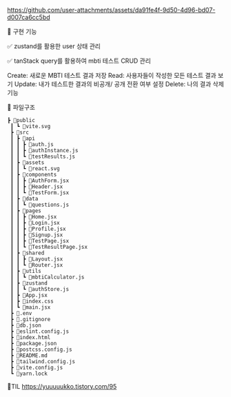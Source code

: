 https://github.com/user-attachments/assets/da91fe4f-9d50-4d96-bd07-d007ca6cc5bd

🎯 구현 기능

✅ zustand를 활용한 user 상태 관리

✅ tanStack query를 활용하여 mbti 테스트 CRUD 관리

Create: 새로운 MBTI 테스트 결과 저장
Read: 사용자들이 작성한 모든 테스트 결과 보기
Update: 내가 테스트한 결과의 비공개/ 공개 전환 여부 설정
Delete: 나의 결과 삭제 기능

🌳 파일구조

```
┣ 📂public
 ┃ ┗ 📜vite.svg
 ┣ 📂src
 ┃ ┣ 📂api
 ┃ ┃ ┣ 📜auth.js
 ┃ ┃ ┣ 📜authInstance.js
 ┃ ┃ ┗ 📜testResults.js
 ┃ ┣ 📂assets
 ┃ ┃ ┗ 📜react.svg
 ┃ ┣ 📂components
 ┃ ┃ ┣ 📜AuthForm.jsx
 ┃ ┃ ┣ 📜Header.jsx
 ┃ ┃ ┗ 📜TestForm.jsx
 ┃ ┣ 📂data
 ┃ ┃ ┗ 📜questions.js
 ┃ ┣ 📂pages
 ┃ ┃ ┣ 📜Home.jsx
 ┃ ┃ ┣ 📜Login.jsx
 ┃ ┃ ┣ 📜Profile.jsx
 ┃ ┃ ┣ 📜Signup.jsx
 ┃ ┃ ┣ 📜TestPage.jsx
 ┃ ┃ ┗ 📜TestResultPage.jsx
 ┃ ┣ 📂shared
 ┃ ┃ ┣ 📜Layout.jsx
 ┃ ┃ ┗ 📜Router.jsx
 ┃ ┣ 📂utils
 ┃ ┃ ┗ 📜mbtiCalculator.js
 ┃ ┣ 📂zustand
 ┃ ┃ ┗ 📜authStore.js
 ┃ ┣ 📜App.jsx
 ┃ ┣ 📜index.css
 ┃ ┗ 📜main.jsx
 ┣ 📜.env
 ┣ 📜.gitignore
 ┣ 📜db.json
 ┣ 📜eslint.config.js
 ┣ 📜index.html
 ┣ 📜package.json
 ┣ 📜postcss.config.js
 ┣ 📜README.md
 ┣ 📜tailwind.config.js
 ┣ 📜vite.config.js
 ┗ 📜yarn.lock
```

📌TIL
https://yuuuuukko.tistory.com/95

